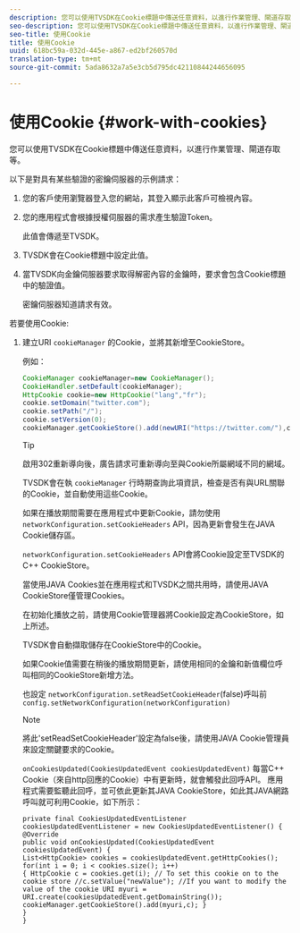 ```yaml
---
description: 您可以使用TVSDK在Cookie標題中傳送任意資料，以進行作業管理、閘道存取等。
seo-description: 您可以使用TVSDK在Cookie標題中傳送任意資料，以進行作業管理、閘道存取等。
seo-title: 使用Cookie
title: 使用Cookie
uuid: 618bc59a-032d-445e-a867-ed2bf260570d
translation-type: tm+mt
source-git-commit: 5ada8632a7a5e3cb5d795dc42110844244656095

---
```



# 使用Cookie {#work-with-cookies}

您可以使用TVSDK在Cookie標題中傳送任意資料，以進行作業管理、閘道存取等。

以下是對具有某些驗證的密鑰伺服器的示例請求：

1. 您的客戶使用瀏覽器登入您的網站，其登入顯示此客戶可檢視內容。
1. 您的應用程式會根據授權伺服器的需求產生驗證Token。

   此值會傳遞至TVSDK。
1. TVSDK會在Cookie標題中設定此值。
1. 當TVSDK向金鑰伺服器要求取得解密內容的金鑰時，要求會包含Cookie標題中的驗證值。

   密鑰伺服器知道請求有效。

若要使用Cookie:

1. 建立URI `cookieManager` 的Cookie，並將其新增至CookieStore。

   例如：

   ```java
   CookieManager cookieManager=new CookieManager(); 
   CookieHandler.setDefault(cookieManager);  
   HttpCookie cookie=new HttpCookie("lang","fr"); 
   cookie.setDomain("twitter.com");  
   cookie.setPath("/"); 
   cookie.setVersion(0); 
   cookieManager.getCookieStore().add(newURI("https://twitter.com/"),cookie);
   ```

   >[!TIP]
   >
   >啟用302重新導向後，廣告請求可重新導向至與Cookie所屬網域不同的網域。

   TVSDK會在執 `cookieManager` 行時期查詢此項資訊，檢查是否有與URL關聯的Cookie，並自動使用這些Cookie。

   如果在播放期間需要在應用程式中更新Cookie，請勿使用 `networkConfiguration.setCookieHeaders` API，因為更新會發生在JAVA Cookie儲存區。

   `networkConfiguration.setCookieHeaders` API會將Cookie設定至TVSDK的C++ CookieStore。

   當使用JAVA Cookies並在應用程式和TVSDK之間共用時，請使用JAVA CookieStore僅管理Cookies。

   在初始化播放之前，請使用Cookie管理器將Cookie設定為CookieStore，如上所述。

   TVSDK會自動擷取儲存在CookieStore中的Cookie。

   如果Cookie值需要在稍後的播放期間更新，請使用相同的金鑰和新值欄位呼叫相同的CookieStore新增方法。

   也設定
   `networkConfiguration.setReadSetCookieHeader`(false)呼叫前
   `config.setNetworkConfiguration(networkConfiguration)`

   >[!NOTE]
   >
   >將此&#39;setReadSetCookieHeader&#39;設定為false後，請使用JAVA Cookie管理員來設定關鍵要求的Cookie。

   `onCookiesUpdated(CookiesUpdatedEvent cookiesUpdatedEvent)`
每當C++ Cookie（來自http回應的Cookie）中有更新時，就會觸發此回呼API。 應用程式需要監聽此回呼，並可依此更新其JAVA CookieStore，如此其JAVA網路呼叫就可利用Cookie，如下所示：

   ```
   private final CookiesUpdatedEventListener cookiesUpdatedEventListener = new CookiesUpdatedEventListener() {
   @Override
   public void onCookiesUpdated(CookiesUpdatedEvent cookiesUpdatedEvent) {
   List<HttpCookie> cookies = cookiesUpdatedEvent.getHttpCookies();
   for(int i = 0; i < cookies.size(); i++)
   { HttpCookie c = cookies.get(i); // To set this cookie on to the cookie store //c.setValue("newValue"); //If you want to modify the value of the cookie URI myuri = URI.create(cookiesUpdatedEvent.getDomainString()); cookieManager.getCookieStore().add(myuri,c); }
   }
   }
   ```
